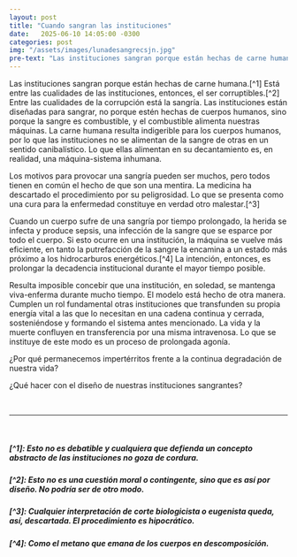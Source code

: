 ```yaml
---
layout: post
title: "Cuando sangran las instituciones"
date:   2025-06-10 14:05:00 -0300
categories: post
img: "/assets/images/lunadesangrecsjn.jpg"
pre-text: "Las instituciones sangran porque están hechas de carne humana. Está entre las cualidades de las instituciones, entonces, el ser corruptibles. Entre las cualidades de la corrupción está la sangría. Las instituciones están diseñadas para sangrar, no porque estén hechas de cuerpos humanos, sino porque la sangre es combustible, y el combustible alimenta nuestras máquinas. La carne humana resulta indigerible para los cuerpos humanos, por lo que las instituciones no se alimentan de la sangre de otras en un sentido canibalístico. Lo que ellas alimentan en su decantamiento es, entonces, una máquina-sistema inhumana."
---
```


Las instituciones sangran porque están hechas de carne humana.[^1] Está entre las cualidades de las instituciones, entonces, el ser corruptibles.[^2] Entre las cualidades de la corrupción está la sangría. Las instituciones están diseñadas para sangrar, no porque estén hechas de cuerpos humanos, sino porque la sangre es combustible, y el combustible alimenta nuestras máquinas. La carne humana resulta indigerible para los cuerpos humanos, por lo que las instituciones no se alimentan de la sangre de otras en un sentido canibalístico. Lo que ellas alimentan en su decantamiento es, en realidad, una máquina-sistema inhumana.

Los motivos para provocar una sangría pueden ser muchos, pero todos tienen en común el hecho de que son una mentira. La medicina ha descartado el procedimiento por su peligrosidad. Lo que se presenta como una cura para la enfermedad constituye en verdad otro malestar.[^3]

Cuando un cuerpo sufre de una sangría por tiempo prolongado, la herida se infecta y produce sepsis, una infección de la sangre que se esparce por todo el cuerpo. Si esto ocurre en una institución, la máquina se vuelve más eficiente, en tanto la putrefacción de la sangre la encamina a un estado más próximo a los hidrocarburos energéticos.[^4] La intención, entonces, es prolongar la decadencia institucional durante el mayor tiempo posible.

Resulta imposible concebir que una institución, en soledad, se mantenga viva-enferma durante mucho tiempo. El modelo está hecho de otra manera. Cumplen un rol fundamental otras instituciones que transfunden su propia energía vital a las que lo necesitan en una cadena continua y cerrada, sosteniéndose y formando el sistema antes mencionado. La vida y la muerte confluyen en transferencia por una misma intravenosa. Lo que se instituye de este modo es un proceso de prolongada agonía.

¿Por qué permanecemos impertérritos frente a la continua degradación de nuestra vida?

¿Qué hacer con el diseño de nuestras instituciones sangrantes?

<br>

---

<br>

##### [^1]:  Esto no es debatible y cualquiera que defienda un concepto abstracto de las instituciones no goza de cordura.

##### [^2]:  Esto no es una cuestión moral o contingente, sino que es así por diseño. No podría ser de otro modo.

##### [^3]:  Cualquier interpretación de corte biologicista o eugenista queda, así, descartada. El procedimiento es hipocrático.

##### [^4]:  Como el metano que emana de los cuerpos en descomposición.